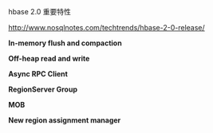hbase 2.0 重要特性

http://www.nosqlnotes.com/techtrends/hbase-2-0-release/

**In-memory flush and compaction**

**Off-heap read and write**

**Async RPC Client**

**RegionServer Group**

**MOB**

**New region assignment manager**

